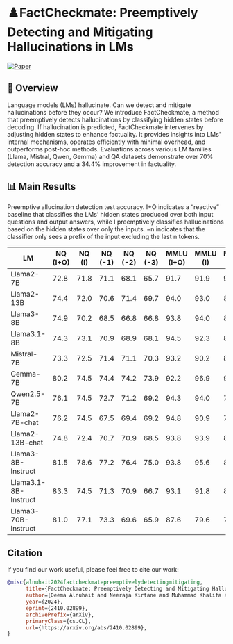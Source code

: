 # ♟️FactCheckmate: Preemptively Detecting and Mitigating Hallucinations in LMs

[![Paper](https://img.shields.io/badge/Paper-Arxiv-blue)](https://arxiv.org/abs/2410.02899)

## 📌 Overview
Language models (LMs) hallucinate. Can we detect and mitigate hallucinations before they occur? We introduce FactCheckmate, a method that preemptively detects hallucinations by classifying hidden states before decoding. If hallucination is predicted, FactCheckmate intervenes by adjusting hidden states to enhance factuality. It provides insights into LMs' internal mechanisms, operates efficiently with minimal overhead, and outperforms post-hoc methods. Evaluations across various LM families (Llama, Mistral, Qwen, Gemma) and QA datasets demonstrate over 70% detection accuracy and a 34.4% improvement in factuality.

## 📊 Main Results
Preemptive allucination detection test accuracy. I+O indicates a “reactive” baseline that classifies the LMs’ hidden
states produced over both input questions and output answers, while I preemptively classifies hallucinations based
on the hidden states over only the inputs. −n indicates that the classifier only sees a prefix of the input excluding
the last n tokens.

| LM                      | NQ (I+O) | NQ (I) | NQ (-1) | NQ (-2) | NQ (-3) | MMLU (I+O) | MMLU (I) | MMLU (-1) | MMLU (-2) | MMLU (-3) | MedMCQA (I+O) | MedMCQA (I) | MedMCQA (-1) | MedMCQA (-2) | MedMCQA (-3) | GSM8K (I+O) | GSM8K (I) | GSM8K (-1) | GSM8K (-2) | GSM8K (-3) |
|-------------------------|-----------|--------|---------|---------|---------|-------------|----------|-----------|-----------|-----------|---------------|-------------|--------------|--------------|--------------|-------------|-----------|------------|------------|------------|
| Llama2-7B               | 72.8      | 71.8   | 71.1    | 68.1    | 65.7    | 91.7        | 91.9     | 91.7      | 91.7      | 91.7      | 77.0          | 72.9        | 72.9         | 72.9         | 74.5         | 65.8        | 66.0       | 66.0       | 63.5       | 63.5       |
| Llama2-13B              | 74.4      | 72.0   | 70.6    | 71.4    | 69.7    | 94.0        | 93.0     | 84.1      | 92.7      | 85.7      | 76.0          | 78.3        | 78.6         | 78.3         | 74.2         | 68.4        | 69.1       | 68.4       | 66.8       | 63.8       |
| Llama3-8B               | 74.9      | 70.2   | 68.5    | 66.8    | 66.8    | 93.8        | 94.0     | 87.5      | 87.1      | 77.3      | 77.1          | 76.3        | 74.3         | 71.2         | 67.3         | 71.3        | 72.5       | 72.9       | 71.3       | 66.2       |
| Llama3.1-8B             | 74.3      | 73.1   | 70.9    | 68.9    | 68.1    | 94.5        | 92.3     | 86.3      | 80.0      | 78.0      | 78.4          | 76.2        | 74.9         | 73.6         | 69.4         | 72.3        | 69.1       | 61.2       | 60.2       | 60.6       |
| Mistral-7B              | 73.3      | 72.5   | 71.4    | 71.1    | 70.3    | 93.2        | 90.2     | 83.0      | 82.5      | 82.8      | 77.9          | 75.4        | 75.2         | 73.9         | 72.8         | 69.4        | 70.0       | 70.0       | 71.8       | 71.8       |
| Gemma-7B                | 80.2      | 74.5   | 74.4    | 74.2    | 73.9    | 92.2        | 96.9     | 91.3      | 81.5      | 89.6      | 77.0          | 77.5        | 74.7         | 75.2         | 75.2         | 70.9        | 67.4       | 67.0       | 67.4       | 67.8       |
| Qwen2.5-7B              | 76.1      | 74.5   | 72.7    | 71.2    | 69.2    | 94.3        | 94.0     | 71.3      | 85.4      | 74.4      | 78.9          | 76.6        | 76.9         | 75.7         | 74.9         | 67.0        | 67.2       | 67.2       | 67.2       | 67.0       |
| Llama2-7B-chat          | 76.2      | 74.5   | 67.5    | 69.4    | 69.2    | 94.8        | 90.9     | 79.1      | 83.3      | 83.0      | 81.1          | 79.3        | 79.3         | 79.0         | 79.3         | 72.3        | 73.6       | 72.2       | 72.9       | 72.2       |
| Llama2-13B-chat         | 74.8      | 72.4   | 70.7    | 70.9    | 68.5    | 93.8        | 93.9     | 80.1      | 78.6      | 92.1      | 81.3          | 73.3        | 70.8         | 70.0         | 71.9         | 72.3        | 71.9       | 71.9       | 71.9       | 71.9       |
| Llama3-8B-Instruct      | 81.5      | 78.6   | 77.2    | 76.4    | 75.0    | 93.8        | 95.6     | 87.4      | 85.0      | 79.5      | 81.4          | 77.3        | 72.2         | 71.1         | 68.8         | 74.7        | 74.3       | 74.3       | 74.3       | 74.3       |
| Llama3.1-8B-Instruct    | 83.3      | 74.5   | 71.3    | 70.9    | 66.7    | 93.1        | 91.8     | 86.4      | 85.4      | 80.1      | 81.7          | 78.8        | 76.5         | 71.7         | 70.1         | 76.2        | 78.4       | 78.0       | 78.0       | 78.4       |
| Llama3-70B-Instruct     | 81.0      | 77.1   | 73.3    | 69.6    | 65.9    | 87.6        | 79.6     | 76.5      | 76.4      | 73.4      | 74.7          | 67.6        | 64.5         | 63.6         | 61.0         | 82.7        | 78.8       | 72.5       | 71.3       | 69.4       |


## Citation


If you find our work useful, please feel free to cite our work:


```bibtex
@misc{alnuhait2024factcheckmatepreemptivelydetectingmitigating,
      title={FactCheckmate: Preemptively Detecting and Mitigating Hallucinations in LMs}, 
      author={Deema Alnuhait and Neeraja Kirtane and Muhammad Khalifa and Hao Peng},
      year={2024},
      eprint={2410.02899},
      archivePrefix={arXiv},
      primaryClass={cs.CL},
      url={https://arxiv.org/abs/2410.02899}, 
}
